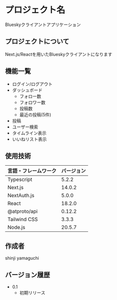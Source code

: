 # プロジェクト名

Blueskyクライアントアプリケーション

## プロジェクトについて

Next.js/Reactを用いたBlueskyクライアントになります

## 機能一覧

- ログイン/ログアウト
- ダッシュボード
  - フォロー数
  - フォロワー数
  - 投稿数
  - 最近の投稿(5件)
- 投稿
- ユーザー検索
- タイムライン表示
- いいねリスト表示

## 使用技術

| 言語・フレームワーク | バージョン |
| --------------------- | ---------- |
| Typescript            | 5.2.2      |
| Next.js               | 14.0.2     |
| NextAuth.js           | 5.0.0      |
| React                 | 18.2.0     |
| @atproto/api          | 0.12.2     |
| Tailwind CSS          | 3.3.3      |
| Node.js               | 20.5.7     |

## 作成者

shinji yamaguchi

## バージョン履歴

* 0.1
    * 初期リリース

